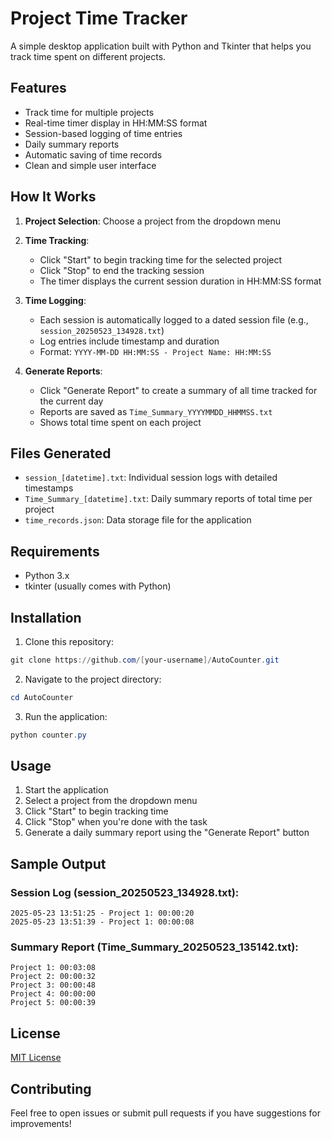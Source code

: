 # Project Time Tracker

A simple desktop application built with Python and Tkinter that helps you track time spent on different projects.

## Features

- Track time for multiple projects
- Real-time timer display in HH:MM:SS format
- Session-based logging of time entries
- Daily summary reports
- Automatic saving of time records
- Clean and simple user interface

## How It Works

1. **Project Selection**: Choose a project from the dropdown menu
2. **Time Tracking**: 
   - Click "Start" to begin tracking time for the selected project
   - Click "Stop" to end the tracking session
   - The timer displays the current session duration in HH:MM:SS format

3. **Time Logging**:
   - Each session is automatically logged to a dated session file (e.g., `session_20250523_134928.txt`)
   - Log entries include timestamp and duration
   - Format: `YYYY-MM-DD HH:MM:SS - Project Name: HH:MM:SS`

4. **Generate Reports**:
   - Click "Generate Report" to create a summary of all time tracked for the current day
   - Reports are saved as `Time_Summary_YYYYMMDD_HHMMSS.txt`
   - Shows total time spent on each project

## Files Generated

- `session_[datetime].txt`: Individual session logs with detailed timestamps
- `Time_Summary_[datetime].txt`: Daily summary reports of total time per project
- `time_records.json`: Data storage file for the application

## Requirements

- Python 3.x
- tkinter (usually comes with Python)

## Installation

1. Clone this repository:
```powershell
git clone https://github.com/[your-username]/AutoCounter.git
```

2. Navigate to the project directory:
```powershell
cd AutoCounter
```

3. Run the application:
```powershell
python counter.py
```

## Usage

1. Start the application
2. Select a project from the dropdown menu
3. Click "Start" to begin tracking time
4. Click "Stop" when you're done with the task
5. Generate a daily summary report using the "Generate Report" button

## Sample Output

### Session Log (session_20250523_134928.txt):
```
2025-05-23 13:51:25 - Project 1: 00:00:20
2025-05-23 13:51:39 - Project 1: 00:00:08
```

### Summary Report (Time_Summary_20250523_135142.txt):
```
Project 1: 00:03:08
Project 2: 00:00:32
Project 3: 00:00:48
Project 4: 00:00:00
Project 5: 00:00:39
```

## License

[MIT License](https://opensource.org/licenses/MIT)

## Contributing

Feel free to open issues or submit pull requests if you have suggestions for improvements!
